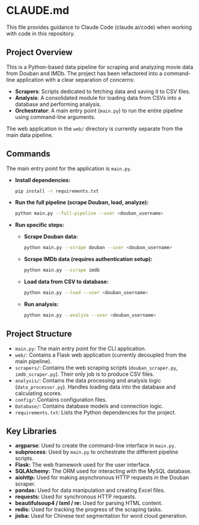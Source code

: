 # CLAUDE.md

This file provides guidance to Claude Code (claude.ai/code) when working with code in this repository.

## Project Overview

This is a Python-based data pipeline for scraping and analyzing movie data from Douban and IMDb. The project has been refactored into a command-line application with a clear separation of concerns:
- **Scrapers**: Scripts dedicated to fetching data and saving it to CSV files.
- **Analysis**: A consolidated module for loading data from CSVs into a database and performing analysis.
- **Orchestrator**: A main entry point (`main.py`) to run the entire pipeline using command-line arguments.

The web application in the `web/` directory is currently separate from the main data pipeline.

## Commands

The main entry point for the application is `main.py`.

- **Install dependencies:**
  ```bash
  pip install -r requirements.txt
  ```

- **Run the full pipeline (scrape Douban, load, analyze):**
  ```bash
  python main.py --full-pipeline --user <douban_username>
  ```

- **Run specific steps:**
  - **Scrape Douban data:**
    ```bash
    python main.py --scrape douban --user <douban_username>
    ```
  - **Scrape IMDb data (requires authentication setup):**
    ```bash
    python main.py --scrape imdb
    ```
  - **Load data from CSV to database:**
    ```bash
    python main.py --load --user <douban_username>
    ```
  - **Run analysis:**
    ```bash
    python main.py --analyze --user <douban_username>
    ```

## Project Structure

-   `main.py`: The main entry point for the CLI application.
-   `web/`: Contains a Flask web application (currently decoupled from the main pipeline).
-   `scrapers/`: Contains the web scraping scripts (`douban_scraper.py`, `imdb_scraper.py`). Their only job is to produce CSV files.
-   `analysis/`: Contains the data processing and analysis logic (`data_processor.py`). Handles loading data into the database and calculating scores.
-   `config/`: Contains configuration files.
-   `Database/`: Contains database models and connection logic.
-   `requirements.txt`: Lists the Python dependencies for the project.

## Key Libraries

-   **argparse**: Used to create the command-line interface in `main.py`.
-   **subprocess**: Used by `main.py` to orchestrate the different pipeline scripts.
-   **Flask:** The web framework used for the user interface.
-   **SQLAlchemy:** The ORM used for interacting with the MySQL database.
-   **aiohttp:** Used for making asynchronous HTTP requests in the Douban scraper.
-   **pandas:** Used for data manipulation and creating Excel files.
-   **requests:** Used for synchronous HTTP requests.
-   **beautifulsoup4 / lxml / re:** Used for parsing HTML content.
-   **redis:** Used for tracking the progress of the scraping tasks.
-   **jieba:** Used for Chinese text segmentation for word cloud generation.
